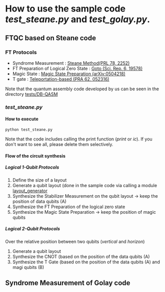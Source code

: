 # How to use the sample code *test\_steane.py* and *test\_golay.py*.

## FTQC based on Steane code 
### FT Protocols
- Syndrome Measurement : [Steane Method(PRL 78, 2252)](https://journals.aps.org/prl/abstract/10.1103/PhysRevLett.78.2252)
- FT Preparation of Logical Zero State : [Goto (Sci. Rep. 6, 19578)](https://www.nature.com/articles/srep19578) 
- Magic State : [Magic State Preparation (arXiv:0504218)](https://arxiv.org/abs/quant-ph/0504218)
- T gate : [Teleportation-based (PRA 62, 052316)](https://journals.aps.org/pra/abstract/10.1103/PhysRevA.62.052316)

Note that the quantum assembly code developed by us can be seen in the directory [tests/DB-QASM](../tests/DB-QASM)

### *test\_steane.py*
#### How to execute
```
python test_steane.py
```
Note that the code includes calling the print function (*print* or *ic*). If you don't want to see all, please delete them selectively.

#### Flow of the circuit synthesis

##### Logical 1-Qubit Protocols
  1. Define the size of a layout
  2. Generate a qubit layout (done in the sample code via calling a module [layout_generator](../tests/layout_generator.py)
  3. Synthesize the Stabilizer Measurement on the qubit layout -> keep the position of data qubits (A)
  4. Synthesize the FT Preparation of the logical zero state
  5. Synthesize the Magic State Preparation -> keep the position of magic qubits

##### Logical 2-Qubit Protocols
  Over the relative position between two qubits (*vertical* and *horizon*) 
  1. Generate a qubit layout
  2. Synthesize the CNOT (based on the position of the data qubits (A)
  3. Synthesize the T Gate (based on the position of the data qubits (A) and magi qubits (B)

## Syndrome Measurement of Golay code
